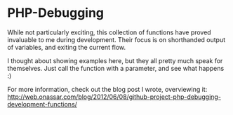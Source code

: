 PHP-Debugging
===
While not particularly exciting, this collection of functions have proved
invaluable to me during development. Their focus is on shorthanded output of
variables, and exiting the current flow.

I thought about showing examples here, but they all pretty much speak for
themselves. Just call the function with a parameter, and see what happens :)

For more information, check out the blog post I wrote, overviewing it:  
http://web.onassar.com/blog/2012/06/08/github-project-php-debugging-development-functions/
